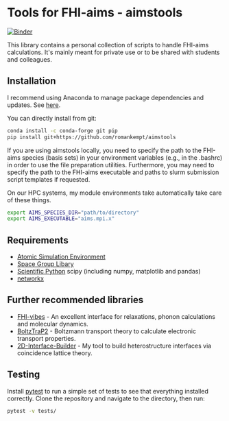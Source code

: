 # Tools for FHI-aims - aimstools

[![Binder](https://mybinder.org/badge_logo.svg)](https://mybinder.org/v2/gh/romankempt/aimstools/HEAD)

This library contains a personal collection of scripts to handle FHI-aims calculations. It's mainly meant for private use or to be shared with students and colleagues.

## Installation

I recommend using Anaconda to manage package dependencies and updates. See [here](https://docs.conda.io/projects/conda/en/latest/user-guide/getting-started.html).

You can directly install from git:

```bash
conda install -c conda-forge git pip
pip install git+https://github.com/romankempt/aimstools
```

If you are using aimstools locally, you need to specify the path to the FHI-aims species (basis sets) in your environment variables (e.g., in the .bashrc) in order to use the file preparation utilities. Furthermore, you may need to specify the path to the FHI-aims executable and paths to slurm submission script templates if requested.

On our HPC systems, my module environments take automatically take care of these things.

```bash
export AIMS_SPECIES_DIR="path/to/directory"
export AIMS_EXECUTABLE="aims.mpi.x"
```

## Requirements

- [Atomic Simulation Environment](https://wiki.fysik.dtu.dk/ase/)
- [Space Group Libary](https://atztogo.github.io/spglib/python-spglib.html)
- [Scientific Python](https://www.scipy.org/) scipy (including numpy, matplotlib and pandas)
- [networkx](https://networkx.github.io/documentation/stable/install.html)

## Further recommended libraries

- [FHI-vibes](https://vibes-developers.gitlab.io/vibes/) - An excellent interface for relaxations, phonon calculations and molecular dynamics.
- [BoltzTraP2](https://gitlab.com/sousaw/BoltzTraP2) - Boltzmann transport theory to calculate electronic transport properties.
- [2D-Interface-Builder](https://github.com/AK-Heine/2D-Interface-Builder) - My tool to build heterostructure interfaces via coincidence lattice theory.

## Testing

Install [pytest](https://docs.pytest.org/en/stable/) to run a simple set of tests to see that everything installed correctly. Clone the repository and navigate to the directory, then run:

```bash
pytest -v tests/
```
